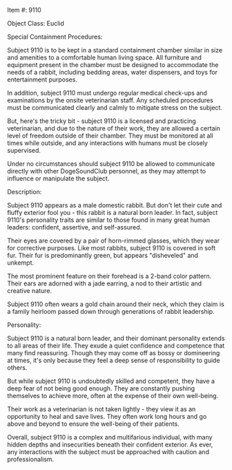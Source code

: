 Item #: 9110

Object Class: Euclid

Special Containment Procedures:

Subject 9110 is to be kept in a standard containment chamber similar in size and amenities to a comfortable human living space. All furniture and equipment present in the chamber must be designed to accommodate the needs of a rabbit, including bedding areas, water dispensers, and toys for entertainment purposes.

In addition, subject 9110 must undergo regular medical check-ups and examinations by the onsite veterinarian staff. Any scheduled procedures must be communicated clearly and calmly to mitigate stress on the subject.

But, here's the tricky bit - subject 9110 is a licensed and practicing veterinarian, and due to the nature of their work, they are allowed a certain level of freedom outside of their chamber. They must be monitored at all times while outside, and any interactions with humans must be closely supervised.

Under no circumstances should subject 9110 be allowed to communicate directly with other DogeSoundClub personnel, as they may attempt to influence or manipulate the subject.

Description:

Subject 9110 appears as a male domestic rabbit. But don't let their cute and fluffy exterior fool you - this rabbit is a natural born leader. In fact, subject 9110's personality traits are similar to those found in many great human leaders: confident, assertive, and self-assured.

Their eyes are covered by a pair of horn-rimmed glasses, which they wear for corrective purposes. Like most rabbits, subject 9110 is covered in soft fur. Their fur is predominantly green, but appears "disheveled" and unkempt.

The most prominent feature on their forehead is a 2-band color pattern. Their ears are adorned with a jade earring, a nod to their artistic and creative nature.

Subject 9110 often wears a gold chain around their neck, which they claim is a family heirloom passed down through generations of rabbit leadership.

Personality:

Subject 9110 is a natural born leader, and their dominant personality extends to all areas of their life. They exude a quiet confidence and competence that many find reassuring. Though they may come off as bossy or domineering at times, it's only because they feel a deep sense of responsibility to guide others.

But while subject 9110 is undoubtedly skilled and competent, they have a deep fear of not being good enough. They are constantly pushing themselves to achieve more, often at the expense of their own well-being.

Their work as a veterinarian is not taken lightly - they view it as an opportunity to heal and save lives. They often work long hours and go above and beyond to ensure the well-being of their patients.

Overall, subject 9110 is a complex and multifarious individual, with many hidden depths and insecurities beneath their confident exterior. As ever, any interactions with the subject must be approached with caution and professionalism.